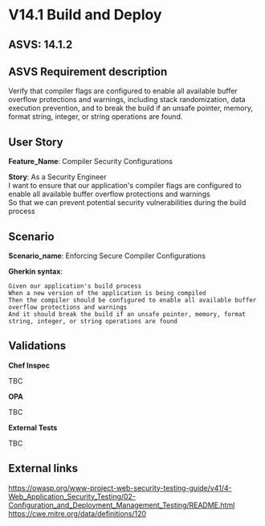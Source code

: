 # V14.1 Build and Deploy

## ASVS: 14.1.2

## ASVS Requirement description

Verify that compiler flags are configured to enable all available
buffer overflow protections and warnings, including stack
randomization, data execution prevention, and to break the build
if an unsafe pointer, memory, format string, integer, or string
operations are found.

## User Story

**Feature_Name**: Compiler Security Configurations

**Story**:
As a Security Engineer\
I want to ensure that our application's compiler flags are configured to enable all available
buffer overflow protections and warnings\
So that we can prevent potential security vulnerabilities during the build process

## Scenario

**Scenario_name**: Enforcing Secure Compiler Configurations

**Gherkin syntax**:

```gherkin
Given our application's build process
When a new version of the application is being compiled
Then the compiler should be configured to enable all available buffer overflow protections and warnings
And it should break the build if an unsafe pointer, memory, format string, integer, or string operations are found
```

## Validations

**Chef Inspec**

TBC

**OPA**

TBC

**External Tests**

TBC

## External links

<https://owasp.org/www-project-web-security-testing-guide/v41/4-Web_Application_Security_Testing/02-Configuration_and_Deployment_Management_Testing/README.html> \
<https://cwe.mitre.org/data/definitions/120>